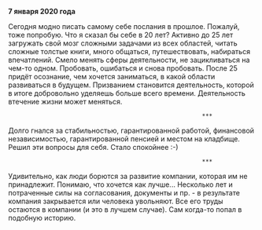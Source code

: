 **7 января 2020 года**

Сегодня модно писать самому себе послания в прошлое. Пожалуй, тоже попробую. Что я сказал бы себе в 20 лет? Активно до 25 лет загружать свой мозг сложными задачами из всех областей, читать сложные толстые книги, много общаться, путешествовать, набираться впечатлений. Смело менять сферы деятельности, не зацикливаться на чем-то одном. Пробовать, ошибаться и снова пробовать. После 25 придёт осознание, чем хочется заниматься, в какой области развиваться в будущем. Призванием становится деятельность, которой в итоге добровольно уделяешь больше всего времени. Деятельность втечение жизни может меняться.

                                                           ***

Долго гнался за стабильностью, гарантированной работой, финансовой независимостью, гарантированной пенсией и местом на кладбище. Решил эти вопросы для себя. Стало спокойнее :-)

                                                           ***

Удивительно, как люди борются за развитие компании, которая им не принадлежит. Понимаю, что хочется как лучше... Несколько лет и потраченные силы на согласования, документы и пр. - в результате компания закрывается или человека увольняют. Все его труды остаются в компании (и это в лучшем случае). Сам когда-то попал в подобную историю. 


